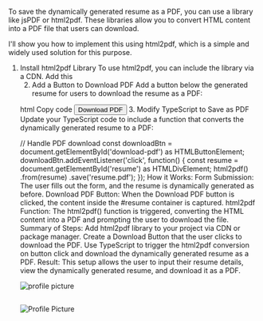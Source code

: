 To save the dynamically generated resume as a PDF, you can use a library like jsPDF or html2pdf. These libraries allow you to convert HTML content into a PDF file that users can download.

I'll show you how to implement this using html2pdf, which is a simple and widely used solution for this purpose.

1. Install html2pdf Library
To use html2pdf, you can include the library via a CDN. Add this <script> tag to your HTML file inside the <head> section or just before the closing </body> tag:

html
Copy code
<script src="https://cdnjs.cloudflare.com/ajax/libs/html2pdf.js/0.9.3/html2pdf.bundle.min.js"></script>
2. Add a Button to Download PDF
Add a button below the generated resume for users to download the resume as a PDF:

html
Copy code
<button id="download-pdf">Download PDF</button>
3. Modify TypeScript to Save as PDF
Update your TypeScript code to include a function that converts the dynamically generated resume to a PDF:


// Handle PDF download
const downloadBtn = document.getElementById('download-pdf') as HTMLButtonElement;
downloadBtn.addEventListener('click', function() {
  const resume = document.getElementById('resume') as HTMLDivElement;
  html2pdf()
    .from(resume)
    .save('resume.pdf');
});
How it Works:
Form Submission: The user fills out the form, and the resume is dynamically generated as before.
Download PDF Button: When the Download PDF button is clicked, the content inside the #resume container is captured.
html2pdf Function: The html2pdf() function is triggered, converting the HTML content into a PDF and prompting the user to download the file.
Summary of Steps:
Add html2pdf library to your project via CDN or package manager.
Create a Download Button that the user clicks to download the PDF.
Use TypeScript to trigger the html2pdf conversion on button click and download the dynamically generated resume as a PDF.
Result:
This setup allows the user to input their resume details, view the dynamically generated resume, and download it as a PDF.







 <img id="profile-image" src="" alt="profile picture" class="profile-image">
 <div id="resume-output">
      <h2 id="output-name"></h2>
      <img id="output-profile-pic" class="profile-image-output" alt="Profile Picture">
      <p id="output-bio"></p>
      <!-- More sections for displaying other resume fields -->
  </div>
